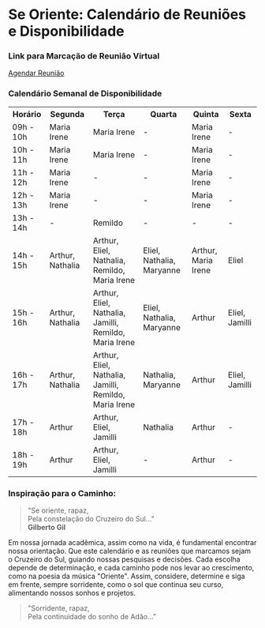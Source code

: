 # Se Oriente: Calendário de Reuniões e Disponibilidade

### Link para Marcação de Reunião Virtual
[Agendar Reunião](https://calendly.com/miguel-oliveira-jr/meet)


### Calendário Semanal de Disponibilidade

<table>
  <tr>
    <th>Horário</th>
    <th>Segunda</th>
    <th>Terça</th>
    <th>Quarta</th>
    <th>Quinta</th>
    <th>Sexta</th>
  </tr>
  <tr>
    <td>09h - 10h</td>
    <td>Maria Irene</td>
    <td>Maria Irene</td>
    <td>-</td>
    <td>Maria Irene</td>
    <td>-</td>
  </tr>
  <tr>
    <td>10h - 11h</td>
    <td>Maria Irene</td>
    <td>Maria Irene</td>
    <td>-</td>
    <td>Maria Irene</td>
    <td>-</td>
  </tr>
  <tr>
    <td>11h - 12h</td>
    <td>Maria Irene</td>
    <td>-</td>
    <td>-</td>
    <td>Maria Irene</td>
    <td>-</td>
  </tr>
  <tr>
    <td>12h - 13h</td>
    <td>Maria Irene</td>
    <td>-</td>
    <td>-</td>
    <td>Maria Irene</td>
    <td>-</td>
  </tr>
  <tr>
    <td>13h - 14h</td>
    <td>-</td>
    <td>Remildo</td>
    <td>-</td>
    <td>-</td>
    <td>-</td>
  </tr>
  <tr>
    <td>14h - 15h</td>
    <td>Arthur, Nathalia</td>
    <td>Arthur, Eliel, Nathalia, Remildo, Maria Irene</td>
    <td>Eliel, Nathalia, Maryanne</td>
    <td>Arthur, Maria Irene</td>
    <td>Eliel</td>
  </tr>
  <tr>
    <td>15h - 16h</td>
    <td>Arthur, Nathalia</td>
    <td>Arthur, Eliel, Nathalia, Jamilli, Remildo, Maria Irene</td>
    <td>Eliel, Nathalia, Maryanne</td>
    <td>Arthur</td>
    <td>Eliel, Jamilli</td>
  </tr>
  <tr>
    <td>16h - 17h</td>
    <td>Arthur, Nathalia</td>
    <td>Arthur, Eliel, Nathalia, Jamilli, Remildo, Maria Irene</td>
    <td>Nathalia, Maryanne</td>
    <td>Arthur</td>
    <td>Eliel, Jamilli</td>
  </tr>
  <tr>
    <td>17h - 18h</td>
    <td>Arthur</td>
    <td>Arthur, Eliel, Jamilli</td>
    <td>Nathalia</td>
    <td>Arthur</td>
    <td>-</td>
  </tr>
  <tr>
    <td>18h - 19h</td>
    <td>Arthur</td>
    <td>Arthur, Eliel, Jamilli</td>
    <td>-</td>
    <td>Arthur</td>
    <td>-</td>
  </tr>
</table>


### Inspiração para o Caminho:

> "Se oriente, rapaz,  
> Pela constelação do Cruzeiro do Sul..."  
> **Gilberto Gil**

Em nossa jornada acadêmica, assim como na vida, é fundamental encontrar nossa orientação. Que este calendário e as reuniões que marcamos sejam o Cruzeiro do Sul, guiando nossas pesquisas e decisões. Cada escolha depende de determinação, e cada caminho pode nos levar ao crescimento, como na poesia da música "Oriente". Assim, considere, determine e siga em frente, sempre sorridente, como o sol que continua seu curso, alimentando nossos sonhos e projetos.

> "Sorridente, rapaz,  
> Pela continuidade do sonho de Adão..."
